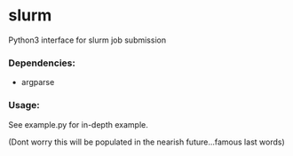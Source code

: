 # slurm
Python3 interface for slurm job submission

 
### Dependencies: 
- argparse

### Usage:

See example.py for in-depth example.


(Dont worry this will be populated in the nearish future...famous last words)
